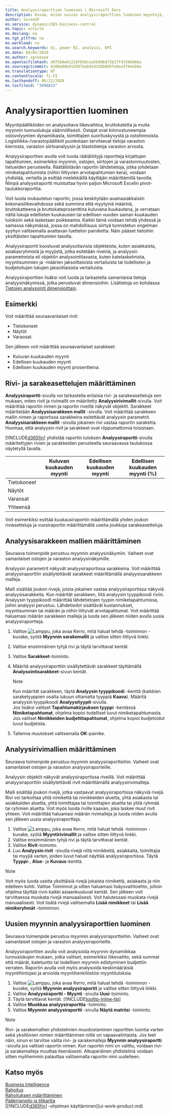 ```yaml
---
title: Analyysiraporttien luominen | Microsoft Docs
description: Kuvaa, miten uusien analyysiraporttien luominen myyntejä, ostoja ja varastoa varten sekä analyysimallien määrittäminen tapahtuu.
author: SorenGP
ms.service: dynamics365-business-central
ms.topic: article
ms.devlang: na
ms.tgt_pltfrm: na
ms.workload: na
ms.search.keywords: bi, power BI, analysis, KPI
ms.date: 04/01/2020
ms.author: sgroespe
ms.openlocfilehash: d975b0e61228f650cea5b9d6d75b27f4334bb88a
ms.sourcegitcommit: 6200a08e91d507bab01d1d5b805fe8ea3f44a58a
ms.translationtype: HT
ms.contentlocale: fi-FI
ms.lasthandoff: 06/22/2020
ms.locfileid: "3496823"
---
```

#  <a name="create-analysis-reports"></a>Analyysiraporttien luominen
Myyntipäälliköiden on analysoitava liikevaihtoa, bruttokatetta ja muita myynnin tunnuslukuja säännöllisesti. Ostajat ovat kiinnostuneempia ostovolyymien dynamiikasta, toimittajien suorituskyvystä ja ostohinnoista. Logistiikka-/varastopäälliköt puolestaan tarvitsevat tietoja varaston kierrosta, varaston siirtoanalyysin ja tilastotietoja varaston arvosta.  

Analyysiraporttien avulla voit luoda räätälöityjä raportteja kirjattujen tapahtumien, esimerkiksi myynnin, ostojen, siirtojen ja varastonmuutosten, tietueiden perusteella. Räätälöitävän raportin lähdetietoja, jotka johdetaan nimiketapahtumista (niihin liittyvien arvotapahtumien kera), voidaan yhdistää, vertailla ja esittää mielekkäillä käyttäjän määrittämillä tavoilla. Niinpä analyysiraportti muistuttaa hyvin paljon Microsoft Excelin pivot-taulukkoraporttia.  

Voit luoda mukautetun raportin, jossa keskitytään avainasiakkaisiin kokonaisliikevaihdossa sekä summina että myytyinä määrinä, bruttokatteena ja bruttokateprosenttina kuluvana kuukautena, ja verrataan näitä lukuja edellisten kuukausien tai edellisen vuoden saman kuukauden tuloksiin sekä lasketaan poikkeamia. Kaikki tämä voidaan tehdä yhdessä ja samassa näkymässä, jossa on mahdollisuus siirtyä tunnistetun ongelman syyhyn valitsemalla avattavan luettelon painiketta. Näin pääset tietoihin yksittäisten tapahtumien tasolla.  

Analyysiraportit koostuvat analysoitavista objekteista, kuten asiakkaista, asiakasryhmistä ja myyjistä, jotka esitetään riveinä, ja analyysin parametreista eli objektin analysointitavasta, kuten katelaskelmista, myyntisummien ja -määrien jaksoittaisista vertailuista tai todellisten ja budjetoitujen lukujen jaksoittaisista vertailuista.

Analyysiraporttien lisäksi voit luoda ja tarkastella samanlaisia tietoja analyysinäkymissä, jotka perustuvat dimensioihin. Lisätietoja on kohdassa [Tietojen analysointi dimensioittain](bi-how-analyze-data-dimension.md).

## <a name="example"></a>Esimerkki  
Voit määrittää seuraavanlaiset rivit:  
- Tietokoneet  
- Näytöt  
- Varaosat.  

Sen jälkeen voit määrittää seuraavanlaiset sarakkeet:  

- Kuluvan kuukauden myynti  
- Edellisen kuukauden myynti  
- Edellisen kuukauden myynti prosentteina.  

## <a name="setting-up-line-and-column-layouts"></a>Rivi- ja sarakeasettelujen määrittäminen  
 **Analyysiraportti**-sivulla voi tarkastella erilaisia rivi- ja sarakeasetteluja sen mukaan, miten rivit ja rivimallit on määritetty **Analyysirivimallit**-sivulla. Voit määrittää raportin nimen ja raportin riveillä näkyvät objektit. Sarakkeet määritetään **Analyysisarakkeen mallit** -sivulla. Voit määrittää sarakkeen mallin nimen ja raportissa sarakkeina esitettävät analyysin parametrit. **Analyysisarakkeen mallit** -sivulla jokainen rivi vastaa raportin saraketta. Huomaa, että analyysin rivit ja sarakkeet ovat riippumattomia toisistaan.  

[!INCLUDE[d365fin](includes/d365fin_md.md)] yhdistää raportin tuloksen **Analyysiraportti**-sivulla määritettyjen rivien ja sarakkeiden perusteella seuraavassa taulukossa näytetyllä tavalla.  

| |Kuluvan kuukauden myynti|Edellisen kuukauden myynti|Edellisen kuukauden myynti (%)|  
|-|-|-|-|  
|Tietokoneet| | | |  
|Näytöt| | | |  
|Varaosat| | | |  
|Yhteensä| | | |  

 Voit esimerkiksi esittää kuukausiraportin määrittämällä yhden joukon riviasetteluja ja vuosiraportin määrittämällä useita joukkoja sarakeasetteluja.

 ## <a name="to-set-up-analysis-column-templates"></a>Analyysisarakkeen mallien määrittäminen
Seuraava toimenpide perustuu myynnin analyysinäkymiin. Vaiheet ovat samanlaiset ostojen ja varaston analyysinäkymille.

Analyysin parametrit näkyvät analyysiraportissa sarakkeina. Voit määrittää analyysiraporttiin sisällytettävät sarakkeet määrittämällä analyysisarakkeen malleja.  

Malli sisältää joukon rivejä, joista jokainen vastaa analyysiraportissa näkyviä analyysisarakkeita. Kun määrität sarakkeen, liitä analyysin tyyppikoodi riviin. Analyysin tyyppikoodi määrittää lähdetietojen tyypin nimiketapahtumissa, joihin analyysi perustuu. Lähdetiedot sisältävät kustannukset, myyntisumman tai määrän ja niihin liittyvät arvotapahtumat. Voit määrittää haluamasi määrän sarakkeen malleja ja luoda sen jälkeen niiden avulla uusia analyysiraportteja.    

1. Valitse ![Lamppu, joka avaa Kerro, mitä haluat tehdä -toiminnon](media/ui-search/search_small.png "Kerro, mitä haluat tehdä") -kuvake, syötä **Myynnin sarakemallit** ja valitse sitten liittyvä linkki.  
2. Valitse ensimmäinen tyhjä rivi ja täytä tarvittavat kentät.
3. Valitse **Sarakkeet**-toiminto.  
4. Määritä analyysiraporttiin sisällytettävät sarakkeet täyttämällä **Analysointisarakkeet**-sivun kentät.  

    > [!NOTE]  
    >   Kun määrität sarakkeen, täytä **Analyysin tyyppikoodi** -kenttä (kaikkien saraketyyppien osalta lukuun ottamatta tyyppiä **Kaava**). Määritä analyysin tyyppikoodi **Analyysityypit**-sivulla.  
    Jos lisäksi valitset **Tapahtumakirjauksen tyyppi** -kentässä **Nimiketapahtumat**, ohjelma kopioi todelliset luvut nimiketapahtumasta. Jos valitset **Nimikkeiden budjettitapahtumat**, ohjelma kopioi budjetoidut luvut budjetista.  
5.  Tallenna muutokset valitsemalla **OK**-painike.  

## <a name="to-set-up-analysis-line-templates"></a>Analyysirivimallien määrittäminen  
Seuraava toimenpide perustuu myynnin analyysiraportteihin. Vaiheet ovat samanlaiset ostojen ja varaston analyysiraporteille.

Analyysin objektit näkyvät analyysiraportissa riveillä. Voit määrittää analyysiraporttiin sisällytettävät rivit määrittämällä analyysirivimalleja.  

Malli sisältää joukon rivejä, jotka vastaavat analyysiraportissa näkyviä rivejä. Rivi voi tarkoittaa yhtä nimikettä tai nimikkeiden aluetta, yhtä asiakasta tai asiakkaiden aluetta, yhtä toimittajaa tai toimittajien aluetta tai yhtä ryhmää tai ryhmien aluetta. Voit myös luoda riville kaavan, joka laskee muut rivit yhteen. Voit määrittää haluamasi määrän rivimalleja ja luoda niiden avulla sen jälkeen uusia analyysiraportteja.    

1. Valitse ![Lamppu, joka avaa Kerro, mitä haluat tehdä -toiminnon](media/ui-search/search_small.png "Kerro, mitä haluat tehdä") -kuvake, syötä **Myyntirivimallit** ja valitse sitten liittyvä linkki.  
2. Valitse ensimmäinen tyhjä rivi ja täytä tarvittavat kentät.
3. Valitse **Rivit**-toiminto.  
4. Luo **Analyysin rivit** -sivulla rivejä niitä nimikkeitä, asiakkaita, toimittajia tai myyjiä varten, joiden luvut haluat näyttää analyysiraportissa. Täytä **Tyyppi**-, **Alue**- ja **Kuvaus**-kenttä.  

> [!NOTE]  
>   Voit myös luoda useita yksittäisiä rivejä jokaista nimikettä, asiakasta ja niin edelleen kohti. Valitse Toiminnot ja sitten haluamasi lisäysvaihtoehto, jolloin ohjelma täyttää rivin kaikki asiaankuuluvat kentät. Sen jälkeen voit tarvittaessa muokata rivejä manuaalisesti. Voit halutessasi muokata rivejä manuaalisesti. Voit lisätä rivejä valitsemalla **Lisää nimikkeet** tai **Lisää nimikeryhmät** -toiminnon.  

## <a name="to-create-a-new-sales-analysis-report"></a>Uusien myynnin analyysiraporttien luominen
Seuraava toimenpide perustuu myynnin analyysiraportteihin. Vaiheet ovat samanlaiset ostojen ja varaston analyysiraporteille.

Analyysiraporttien avulla voit analysoida myynnin dynamiikkaa tunnuslukujen mukaan, jotka valitset, esimerkiksi liikevaihto, sekä summat että määrät, katetuotto tai todellisen myynnin edistyminen budjettiin verraten. Raportin avulla voit myös analysoida keskimääräisiä myyntihintojasi ja arvioida myyntihenkilöstösi myyntituloksia.  

1. Valitse ![Lamppu, joka avaa Kerro, mitä haluat tehdä -toiminnon](media/ui-search/search_small.png "Kerro, mitä haluat tehdä") -kuvake, syötä **Myynnin analyysiraportit** ja valitse sitten liittyvä linkki.  
2. Valitse **Analyysiraportti - Myynti** -sivulla **Uusi**-toiminto.
3. Täytä tarvittavat kentät. [!INCLUDE[tooltip-inline-tip](includes/tooltip-inline-tip_md.md)]
4. Valitse **Muokkaa analyysiraporttia** -toiminto.
5. Valitse **Myynnin analyysiraportti** -sivulla **Näytä matriisi** -toiminto.  

> [!NOTE]  
>   Rivi- ja sarakemallien yhdistelmien muodostaminen raporttien luontia varten sekä yksilöivien nimien määrittäminen niille on vapaavalintaista. Jos teet näin, sinun ei tarvitse valita rivi- ja sarakemalleja **Myynnin analyysiraportti** -sivulla jos valitset raportin nimen. Kun raportin nimi on valittu, voidaan rivi- ja sarakemalleja muuttaa itsenäisesti. Alkuperäinen yhdistelmä voidaan sitten myöhemmin palauttaa valitsemalla raportin nimi uudelleen.

## <a name="see-also"></a>Katso myös
[Business Intelligence](bi.md)  
[Rahoitus](finance.md)  
[Rahoituksen määrittäminen](finance-setup-finance.md)  
[Pääkirjanpito ja tilikartta](finance-general-ledger.md)  
[[!INCLUDE[d365fin](includes/d365fin_md.md)] -ohjelman käyttäminen](ui-work-product.md)  

